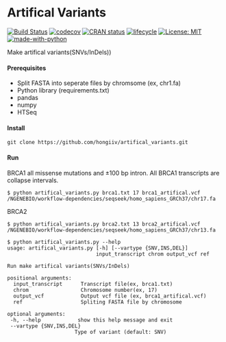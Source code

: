 # Artifical Variants

[![Build Status](https://travis-ci.org/hongiiv/artifical_variants.svg?branch=master)](https://travis-ci.org/hongiiv/artifical_variants)
[![codecov](https://codecov.io/gh/hongiiv/artifical_variants/branch/master/graph/badge.svg)](https://codecov.io/gh/hongiiv/artifical_variants)
[![CRAN
status](http://www.r-pkg.org/badges/version/usethis)](https://cran.r-project.org/package=usethis)
[![lifecycle](https://img.shields.io/badge/lifecycle-stable-brightgreen.svg)](https://www.tidyverse.org/lifecycle/#stable)
[![License: MIT](https://img.shields.io/badge/License-MIT-yellow.svg)](https://opensource.org/licenses/MIT)
[![made-with-python](https://img.shields.io/badge/Made%20with-Python-1f425f.svg)](https://www.python.org/)


Make artifical variants(SNVs/InDels))

#### Prerequisites

* Split FASTA into seperate files by chromsome (ex, chr1.fa)
* Python library (requirements.txt)
 * pandas
 * numpy
 * HTSeq

#### Install

`git clone https://github.com/hongiiv/artifical_variants.git`

#### Run

BRCA1 all missense mutations and ±100 bp intron. All BRCA1 transcripts are collapse intervals.

`$ python artifical_variants.py brca1.txt 17 brca1_artifical.vcf /NGENEBIO/workflow-dependencies/seqseek/homo_sapiens_GRCh37/chr17.fa`

BRCA2 

`$ python artifical_variants.py brca2.txt 13 brca2_artifical.vcf /NGENEBIO/workflow-dependencies/seqseek/homo_sapiens_GRCh37/chr13.fa`

	$ python artifical_variants.py --help
	usage: artifical_variants.py [-h] [--vartype {SNV,INS,DEL}]
	                             input_transcript chrom output_vcf ref

	Run make artifical variants(SNVs/InDels)

	positional arguments:
	  input_transcript      Transcript file(ex, brca1.txt)
	  chrom                 Chromosome number(ex, 17)
	  output_vcf            Output vcf file (ex, brca1_artifical.vcf)
	  ref                   Spliting FASTA file by chromosome

	optional arguments:
 	 -h, --help            show this help message and exit
 	 --vartype {SNV,INS,DEL}
  	                      Type of variant (default: SNV)
